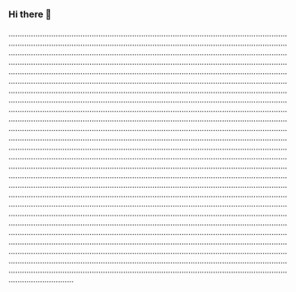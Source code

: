 ### Hi there 👋

.....................................................................................................................................................................................................................................................................................................................................................................................................................................................................................................................................................................................................................................................................................................................................................................................................................................................................................................................................................................................................................................................................................................................................................................................................................................................................................................................................................................................................................................................................................................................................................................................................................................................................................................................................................................................................................................................................................................................................................................................................................................................................................................................................................................................................................................................................................................................................................................................................................................................................................................................................................................................................................................................................................................................................................................................................................................................................................................................................................................................................................................................................................................................................................................................................................................................................................................................................................................................
